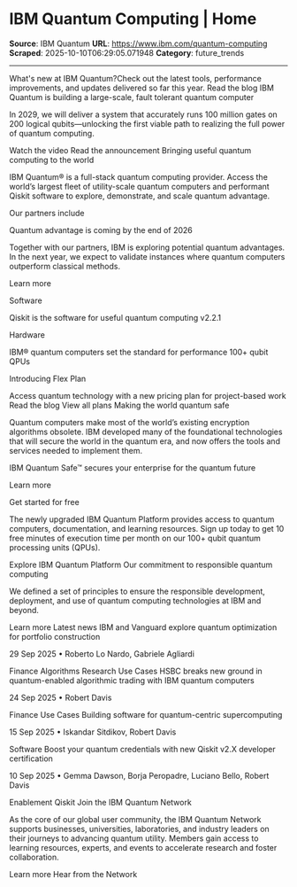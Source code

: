 # IBM Quantum Computing | Home

**Source**: IBM Quantum
**URL**: https://www.ibm.com/quantum-computing
**Scraped**: 2025-10-10T06:29:05.071948
**Category**: future_trends

---

What's new at IBM Quantum?Check out the latest tools, performance improvements, and updates delivered so far this year. Read the blog
IBM Quantum is building a large-scale, fault tolerant quantum computer

In 2029, we will deliver a system that accurately runs 100 million gates on 200 logical qubits—unlocking the first viable path to realizing the full power of quantum computing.

Watch the video
Read the announcement
Bringing useful quantum computing to the world

IBM Quantum® is a full-stack quantum computing provider. Access the world’s largest fleet of utility-scale quantum computers and performant Qiskit software to explore, demonstrate, and scale quantum advantage.

Our partners include

Quantum advantage is coming by the end of 2026

Together with our partners, IBM is exploring potential quantum advantages. In the next year, we expect to validate instances where quantum computers outperform classical methods.

Learn more

Software

Qiskit is the software for useful quantum computing 
v2.2.1

Hardware

IBM® quantum computers set the standard for performance 
100+ qubit QPUs

Introducing Flex Plan

Access quantum technology with a new pricing plan for project-based work
Read the blog
View all plans
Making the world
quantum safe

Quantum computers make most of the world’s existing encryption algorithms obsolete. IBM developed many of the foundational technologies that will secure the world in the quantum era, and now offers the tools and services needed to implement them.

IBM Quantum Safe™ secures your enterprise for the quantum future

Learn more

Get started for free

The newly upgraded IBM Quantum Platform provides access to quantum computers, documentation, and learning resources. Sign up today to get 10 free minutes of execution time per month on our 100+ qubit quantum processing units (QPUs).

Explore IBM Quantum Platform
Our commitment to responsible quantum computing

We defined a set of principles to ensure the responsible development, deployment, and use of quantum computing technologies at IBM and beyond.

Learn more
Latest news
IBM and Vanguard explore quantum optimization for portfolio construction

29 Sep 2025 • Roberto Lo Nardo, Gabriele Agliardi

Finance
Algorithms
Research
Use Cases
HSBC breaks new ground in quantum-enabled algorithmic trading with IBM quantum computers

24 Sep 2025 • Robert Davis

Finance
Use Cases
Building software for quantum-centric supercomputing

15 Sep 2025 • Iskandar Sitdikov, Robert Davis

Software
Boost your quantum credentials with new Qiskit v2.X developer certification

10 Sep 2025 • Gemma Dawson, Borja Peropadre, Luciano Bello, Robert Davis

Enablement
Qiskit
Join the IBM Quantum Network

As the core of our global user community, the IBM Quantum Network supports businesses, universities, laboratories, and industry leaders on their journeys to advancing quantum utility. Members gain access to learning resources, experts, and events to accelerate research and foster collaboration.

Learn more
Hear from the Network
